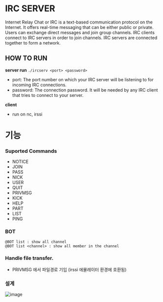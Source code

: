 # IRC SERVER
Internet Relay Chat or IRC is a text-based communication protocol on the Internet. It offers real-time messaging that can be either public or private. Users can exchange direct messages and join group channels.
IRC clients connect to IRC servers in order to join channels. IRC servers are connected together to form a network.

## HOW TO RUN
**server run**
`./ircserv <port> <password>`
- port: The port number on which your IRC server will be listening to for incoming
IRC connections.
- password: The connection password. It will be needed by any IRC client that tries to connect to your server.

**client**
- run on nc, irssi
# 기능

### Suported Commands
- NOTICE
- JOIN
- PASS
- NICK
- USER
- QUIT
- PRIVMSG
- KICK
- HELP
- PART
- LIST
- PING

### BOT
```
@BOT list : show all channel
@BOT list <channel> : show all member in the channel
```
### Handle file transfer.
- PRIVMSG 에서 파일경로 기입 (irssi 에뮬레이터 환경에 호환됨)

### 설계
![image](https://github.com/42Peer/irc/assets/87654307/d349e310-5c35-4bb5-8934-913662b3be1c)
